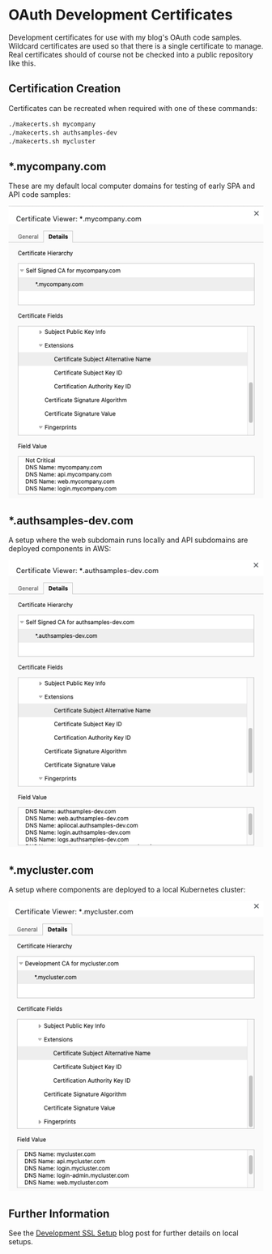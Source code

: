 # OAuth Development Certificates

Development certificates for use with my blog's OAuth code samples.\
Wildcard certificates are used so that there is a single certificate to manage.\
Real certificates should of course not be checked into a public repository like this.

## Certification Creation

Certificates can be recreated when required with one of these commands:

```bash
./makecerts.sh mycompany
./makecerts.sh authsamples-dev
./makecerts.sh mycluster
```

## *.mycompany.com

These are my default local computer domains for testing of early SPA and API code samples:

![mycompany certificate](./doc/mycompany.png)

## *.authsamples-dev.com

A setup where the web subdomain runs locally and API subdomains are deployed components in AWS:

![authsamples-dev certificate](./doc/authsamples-dev.png)

## *.mycluster.com

A setup where components are deployed to a local Kubernetes cluster:

![mycluster certificate](./doc/mycluster.png)

## Further Information

See the [Development SSL Setup](https://authguidance.com/2017/11/11/developer-ssl-setup/) blog post for further details on local setups.
